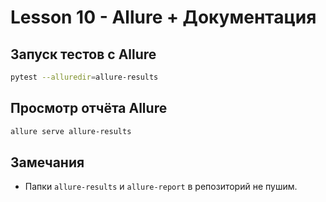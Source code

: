 # Lesson 10 - Allure + Документация

## Запуск тестов с Allure
```bash
pytest --alluredir=allure-results
```

## Просмотр отчёта Allure
```bash
allure serve allure-results
```

## Замечания
- Папки `allure-results` и `allure-report` в репозиторий не пушим.
